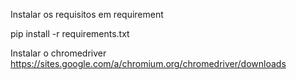Instalar os requisitos em requirement

pip install -r requirements.txt

Instalar o chromedriver
https://sites.google.com/a/chromium.org/chromedriver/downloads
